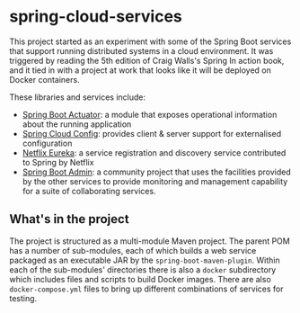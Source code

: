 # spring-cloud-services
This project started as an experiment with some of the Spring Boot services that support
running distributed systems in a cloud environment. It was triggered by reading the 5th edition of Craig
Walls's Spring In action book, and it tied in with a project at work that looks like it will be deployed
on Docker containers.

These libraries and services include:
- [Spring Boot Actuator](https://spring.io/guides/gs/actuator-service/): a module that exposes operational information
about the running application
- [Spring Cloud Config](https://spring.io/projects/spring-cloud-config): provides client & server support for
externalised configuration
- [Netflix Eureka](https://spring.io/guides/gs/service-registration-and-discovery/): a service registration and discovery
service contributed to Spring by Netflix
- [Spring Boot Admin](https://github.com/codecentric/spring-boot-admin): a community project that uses the facilities
provided by the other services to provide monitoring and management capability for a suite of collaborating services.

## What's in the project
The project is structured as a multi-module Maven project. The parent POM has a number of sub-modules, each of which
builds a web service packaged as an executable JAR by the `spring-boot-maven-plugin`. Within each of the sub-modules'
directories there is also a `docker` subdirectory which includes files and scripts to build Docker images. There are
also `docker-compose.yml` files to bring up different combinations of services for testing.

